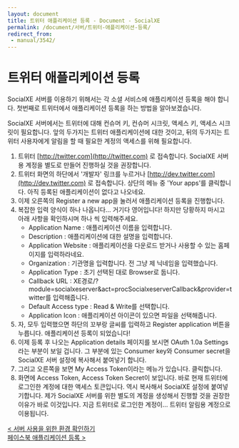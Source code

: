 ```yaml
---
layout: document
title: 트위터 애플리케이션 등록 - Document - SocialXE
permalink: /document/서버/트위터-애플리케이션-등록/
redirect_from:
 - manual/3542/
---
```

# 트위터 애플리케이션 등록

SocialXE 서버를 이용하기 위해서는 각 소셜 서비스에 애플리케이션 등록을 해야 합니다. 첫번째로 트위터에서 애플리케이션 등록을 하는 방법을 알아보겠습니다.

SocialXE 서버에서는 트위터에 대해 컨슈머 키, 컨슈머 시크릿, 액세스 키, 액세스 시크릿이 필요합니다. 앞의 두가지는 트위터 애플리케이션에 대한 것이고, 뒤의 두가지는 트위터 사용자에게 알림을 할 때 필요한 계정의 액세스를 위해 필요합니다.

1. 트위터 [http://twitter.com](http://twitter.com) 로 접속합니다. SocialXE 서버용 계정을 별도로 만들어 진행하실 것을 권장합니다.
1. 트위터 화면의 하단에서 '개발자' 링크를 누르거나 [http://dev.twitter.com](http://dev.twitter.com) 로 접속합니다. 상단의 메뉴 중 'Your apps'를 클릭합니다. 아직 등록된 애플리케이션이 없다고 나오네요.
1. 이제 오른쪽의 Register a new app을 눌러서 애플리케이션 등록을 진행합니다.
1. 복잡한 입력 양식이 하나 나옵니다... 거기다 영어입니다! 하지만 당황하지 마시고 아래 사항을 확인하시며 하나 씩 입력해주세요.
	- Application Name : 애플리케이션 이름을 입력합니다.
	- Description : 애플리케이션에 대한 설명을 입력합니다.
	- Application Website : 애플리케이션을 다운로드 받거나 사용할 수 있는 홈페이지를 입력하라네요.
	- Organization : 기관명을 입력합니다. 전 그냥 제 닉네임을 입력했습니다.
	- Application Type : 초기 선택된 대로 Browser로 둡니다.
	- Callback URL : XE경로/?module=socialxeserver&act=procSocialxeserverCallback&provider=twitter를 입력해줍니다.
	- Default Access type : Read & Write를 선택합니다.
	- Application Icon : 애플리케이션 아이콘이 있으면 파일을 선택해줍니다.
1. 자, 모두 입력했으면 하단의 꼬부랑 글씨를 입력하고 Register application 버튼을 누릅니다. 애플리케이션 등록이 되었습니다!
1. 이제 등록 후 나오는 Application details 페이지를 보시면 OAuth 1.0a Settings라는 부분이 보일 겁니다. 그 부분에 있는 Consumer key와 Consumer secret을 SocialXE 서버 설정에 복사해서 붙여넣기 합니다.
1. 그리고 오른쪽을 보면 My Access Token이라는 메뉴가 있습니다. 클릭합니다.
1. 화면에 Access Token, Access Token Secret이 보입니다. 바로 현재 트위터에 로그인한 계정에 대한 액세스 토큰입니다. 역시 복사해서 SocialXE 설정에 붙여넣기합니다. 제가 SocialXE 서버를 위한 별도의 계정을 생성해서 진행할 것을 권장한 이유가 바로 이것입니다. 지금 트위터로 로그인한 계정이... 트위터 알림용 계정으로 이용됩니다.

<div class="pull-left">
	<a class="btn btn-default" href="../서버-사용을-위한-환경-확인하기/">< 서버 사용을 위한 환경 확인하기</a>
</div>

<div class="pull-right">
	<a class="btn btn-default" href="../페이스북-애플리케이션-등록/">페이스북 애플리케이션 등록 ></a>
</div>

<script>
	set_pills('toc_6-2');
</script>